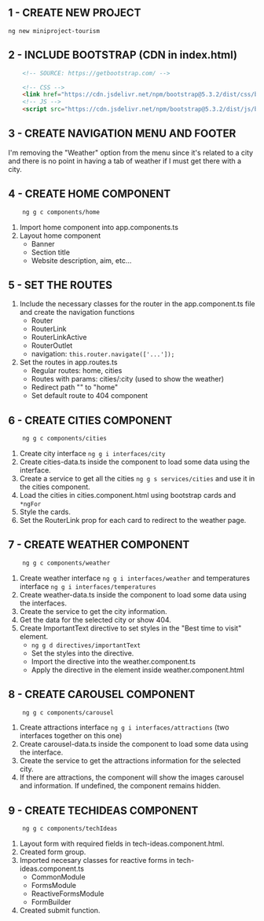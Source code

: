 ## 1 - CREATE NEW PROJECT
``` ng new miniproject-tourism ```

## 2 - INCLUDE BOOTSTRAP (CDN in index.html)
```HTML
    <!-- SOURCE: https://getbootstrap.com/ -->

    <!-- CSS -->
    <link href="https://cdn.jsdelivr.net/npm/bootstrap@5.3.2/dist/css/bootstrap.min.css" rel="stylesheet" integrity="sha384-T3c6CoIi6uLrA9TneNEoa7RxnatzjcDSCmG1MXxSR1GAsXEV/Dwwykc2MPK8M2HN" crossorigin="anonymous">
    <!-- JS -->
    <script src="https://cdn.jsdelivr.net/npm/bootstrap@5.3.2/dist/js/bootstrap.bundle.min.js" integrity="sha384-C6RzsynM9kWDrMNeT87bh95OGNyZPhcTNXj1NW7RuBCsyN/o0jlpcV8Qyq46cDfL" crossorigin="anonymous"></script>
```

## 3 - CREATE NAVIGATION MENU AND FOOTER
I'm removing the "Weather" option from the menu since it's related to a city and there is no point in having a tab of weather if I must get there with a city.

## 4 - CREATE HOME COMPONENT
```BASH
    ng g c components/home
```
1. Import home component into app.components.ts
2. Layout home component
    - Banner
    - Section title
    - Website description, aim, etc...

## 5 - SET THE ROUTES
1. Include the necessary classes for the router in the app.component.ts file and create the navigation functions
    - Router
    - RouterLink
    - RouterLinkActive
    - RouterOutlet
    - navigation: ``` this.router.navigate(['...']); ```
2. Set the routes in app.routes.ts
    - Regular routes: home, cities
    - Routes with params: cities/:city (used to show the weather)
    - Redirect path "" to "home"
    - Set default route to 404 component

## 6 - CREATE CITIES COMPONENT
```BASH
    ng g c components/cities
```
1. Create city interface ```ng g i interfaces/city```
2. Create cities-data.ts inside the component to load some data using the interface.
3. Create a service to get all the cities ```ng g s services/cities``` and use it in the cities component.
4. Load the cities in cities.component.html using bootstrap cards and ```*ngFor```
5. Style the cards.
6. Set the RouterLink prop for each card to redirect to the weather page.

## 7 - CREATE WEATHER COMPONENT
```BASH
    ng g c components/weather
```
1. Create weather interface ```ng g i interfaces/weather``` and temperatures interface ```ng g i interfaces/temperatures```
2. Create weather-data.ts inside the component to load some data using the interfaces.
3. Create the service to get the city information.
4. Get the data for the selected city or show 404.
5. Create ImportantText directive to set styles in the "Best time to visit" element.
    - ``` ng g d directives/importantText ```
    - Set the styles into the directive.
    - Import the directive into the weather.component.ts
    - Apply the directive in the element inside weather.component.html

## 8 - CREATE CAROUSEL COMPONENT
```BASH
    ng g c components/carousel
```
1. Create attractions interface ```ng g i interfaces/attractions``` (two interfaces together on this one)
2. Create carousel-data.ts inside the component to load some data using the interface.
3. Create the service to get the attractions information for the selected city.
4. If there are attractions, the component will show the images carousel and information. If undefined, the component remains hidden.

## 9 - CREATE TECHIDEAS COMPONENT
```BASH
    ng g c components/techIdeas
```
1. Layout form with required fields in tech-ideas.component.html.
2. Created form group.
3. Imported necesary classes for reactive forms in tech-ideas.component.ts
    - CommonModule
    - FormsModule
    - ReactiveFormsModule
    - FormBuilder
4. Created submit function.